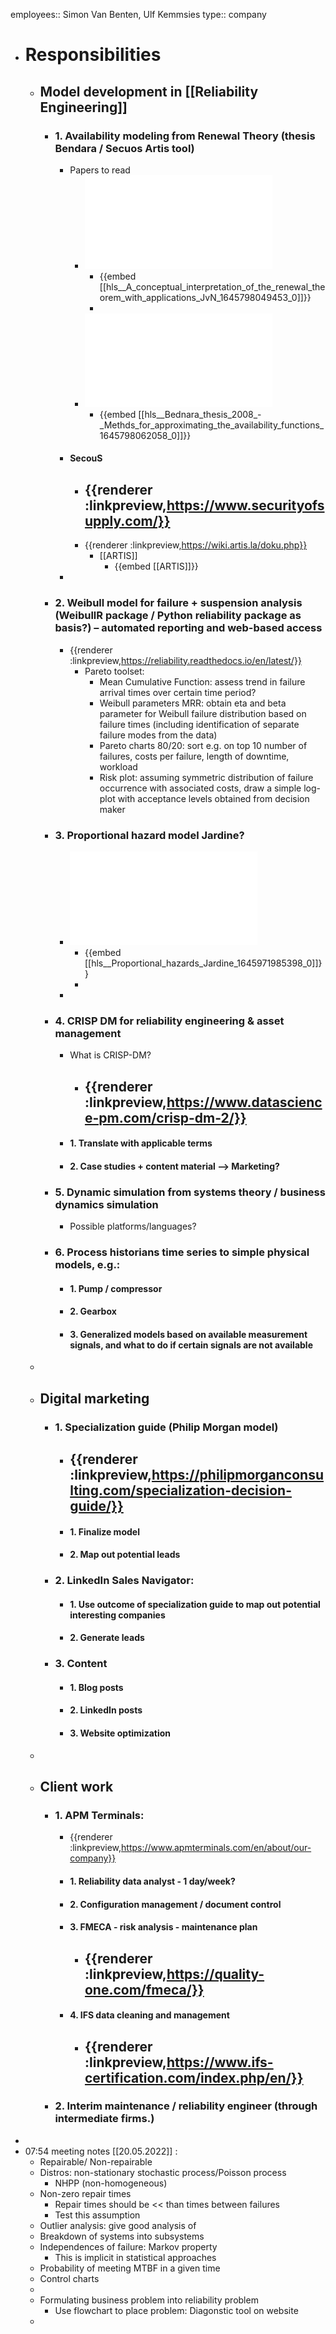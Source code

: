 employees:: Simon Van Benten, Ulf Kemmsies
type:: company

- # Responsibilities
	- ## Model development in [[Reliability Engineering]]
		- ### 1. Availability modeling from Renewal Theory (thesis Bendara / Secuos Artis tool)
			- Papers to read
				- ![A_conceptual_interpretation_of_the_renewal_theorem_with_applications_JvN.pdf](../assets/A_conceptual_interpretation_of_the_renewal_theorem_with_applications_JvN_1645798049453_0.pdf)
					- {{embed [[hls__A_conceptual_interpretation_of_the_renewal_theorem_with_applications_JvN_1645798049453_0]]}}
					-
				- ![Bednara_thesis_2008 - Methds for approximating the availability functions.pdf](../assets/Bednara_thesis_2008_-_Methds_for_approximating_the_availability_functions_1645798062058_0.pdf)
					- {{embed [[hls__Bednara_thesis_2008_-_Methds_for_approximating_the_availability_functions_1645798062058_0]]}}
			- #### SecouS
				- {{renderer :linkpreview,https://www.securityofsupply.com/}}
					-
				- {{renderer :linkpreview,https://wiki.artis.la/doku.php}}
					- [[ARTIS]]
						- {{embed [[ARTIS]]}}
			-
		- ### 2. Weibull model for failure + suspension analysis (WeibullR package / Python reliability package as basis?) – automated reporting and web-based access
			- {{renderer :linkpreview,https://reliability.readthedocs.io/en/latest/}}
				- Pareto toolset:
					- Mean Cumulative Function: assess trend in failure arrival times over certain time period?
					- Weibull parameters MRR: obtain eta and beta parameter for Weibull failure distribution based on failure times (including identification of separate failure modes from the data)
					- Pareto charts 80/20: sort e.g. on top 10 number of failures, costs per failure, length of downtime, workload
					- Risk plot: assuming symmetric distribution of failure occurrence with associated costs, draw a simple log-plot with acceptance levels obtained from decision maker
		- ### 3. Proportional hazard model Jardine?
			- ![Proportional_hazards_Jardine.pdf](../assets/Proportional_hazards_Jardine_1645971985398_0.pdf)
				- {{embed [[hls__Proportional_hazards_Jardine_1645971985398_0]]}}
				-
			-
		- ### 4. CRISP DM for reliability engineering & asset management
			- What is CRISP-DM?
				- {{renderer :linkpreview,https://www.datascience-pm.com/crisp-dm-2/}}
					-
			- #### 1. Translate with applicable terms
			- #### 2. Case studies + content material --> Marketing?
		- ### 5. Dynamic simulation from systems theory / business dynamics simulation
			- Possible platforms/languages?
		- ### 6. Process historians time series to simple physical models, e.g.:
			- #### 1. Pump / compressor
			- #### 2. Gearbox
			- #### 3. Generalized models based on available measurement signals, and what to do if certain signals are not available
	-
	- ## Digital marketing
		- ### 1. Specialization guide (Philip Morgan model)
			- {{renderer :linkpreview,https://philipmorganconsulting.com/specialization-decision-guide/}}
				-
			- #### 1. Finalize model
			- #### 2. Map out potential leads
		- ### 2. LinkedIn Sales Navigator:
			- #### 1. Use outcome of specialization guide to map out potential interesting companies
			- #### 2. Generate leads
		- ### 3. Content
			- #### 1. Blog posts
			- #### 2. LinkedIn posts
			- #### 3. Website optimization
	-
	- ## Client work
		- ### 1. APM Terminals:
			- {{renderer :linkpreview,https://www.apmterminals.com/en/about/our-company}}
			- #### 1. Reliability data analyst - 1 day/week?
			- #### 2. Configuration management / document control
			- #### 3. FMECA - risk analysis - maintenance plan
				- {{renderer :linkpreview,https://quality-one.com/fmeca/}}
					-
			- #### 4. IFS data cleaning and management
				- {{renderer :linkpreview,https://www.ifs-certification.com/index.php/en/}}
					-
		- ### 2. Interim maintenance / reliability engineer (through intermediate firms.)
-
- 07:54 meeting notes [[20.05.2022]] :
	- Repairable/ Non-repairable
	- Distros: non-stationary stochastic process/Poisson process
		- NHPP (non-homogeneous)
	- Non-zero repair times
		- Repair times should be << than times between failures
		- Test this assumption
	- Outlier analysis: give good analysis of
	- Breakdown of systems into subsystems
	- Independences of failure: Markov property
		- This is implicit in statistical approaches
	- Probability of meeting MTBF in a given time
	- Control charts
	-
	- Formulating business problem into reliability problem
		- Use flowchart to place problem: Diagonstic tool on website
	-